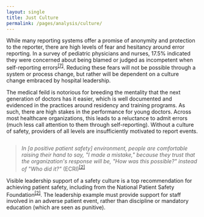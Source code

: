 ```yaml
---
layout: single
title: Just Culture
permalink: /pages/analysis/culture/
---
```


While many reporting systems offer a promise of anonymity and protection to the reporter, there are high levels of fear and hesitancy around error reporting. In a survey of pediatric physicians and nurses, 17.5% indicated they were concerned about being blamed or judged as incompetent when self-reporting errors<sup>[[7]](https://rauchb.github.io/RMI-5103/assets/sources/#7)</sup>. Reducing these fears will not be possible through a system or process change, but rather will be dependent on a culture change embraced by hospital leadership. 

The medical feild is notorious for breeding the mentality that the next generation of doctors has it easier, which is well documented and evidenced in the practices around residency and training programs. As such, there are high stakes in the performance for young doctors. Across most healthcare organizations, this leads to a reluctance to admit errors (much less call attention to them through self-reporting). Without a culture of safety, providers of all levels are insufficiently motivated to report events. 

<figure style="width: 150px" class="align-right">
  <img src="{{ site.url }}{{ site.baseurl }}/assets/images/raised-hand.jpg" alt="">
</figure> 

>*In [a positive patient safety] environment, people are comfortable raising their hand to say, "I made a mistake," because they trust that the organization's response will be, "How was this possible?" instead of "Who did it?"* (ECRI)<sup>[[2]](https://rauchb.github.io/RMI-5103/assets/sources/#2)</sup>

Visible leadership support of a safety culture is a top recommendation for achieving patient safety, including from the National Patient Safety Foundation<sup>[[2]](https://rauchb.github.io/RMI-5103/assets/sources/#2)</sup>. The leadership example must provide support for staff involved in an adverse patient event, rather than discipline or mandatory education (which are seen as punitive). 